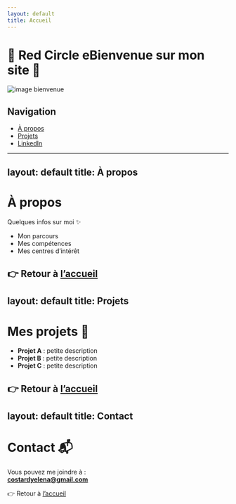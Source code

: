 ```yaml
---
layout: default
title: Accueil
---
```


# 🔴 Red Circle eBienvenue sur mon site 🎉 

![image bienvenue](https://tse1.mm.bing.net/th/id/OIP.oKlj5j8jXcFpj7VnYQly3AHaEJ?rs=1&pid=ImgDetMain&o=7&rm=3)  

## Navigation
- [À propos](about.md)
- [Projets](projects.md)
- [LinkedIn](https://www.linkedin.com/in/y%C3%A9l%C3%A9na-costard-0390182b0/) 
---
layout: default
title: À propos
---

# À propos

Quelques infos sur moi ✨

- Mon parcours
- Mes compétences
- Mes centres d’intérêt

👉 Retour à [l’accueil](index.md)
---
layout: default
title: Projets
---

# Mes projets 🚀

- **Projet A** : petite description
- **Projet B** : petite description
- **Projet C** : petite description

👉 Retour à [l’accueil](index.md)
---
layout: default
title: Contact
---

# Contact 📬

Vous pouvez me joindre à :  
**costardyelena@gmail.com**

👉 Retour à [l’accueil](index.md)
